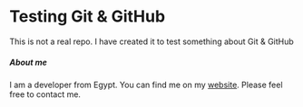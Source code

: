 Testing Git & GitHub
====================

This is not a real repo. I have created it to test something about Git & GitHub

##### About me
I am a developer from Egypt. You can find me on my [website](http://www.developsmith.com). Please feel free to contact me.
